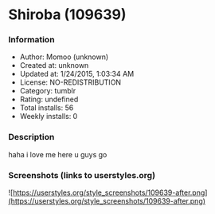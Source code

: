 # Shiroba (109639)

### Information
- Author: Momoo (unknown)
- Created at: unknown
- Updated at: 1/24/2015, 1:03:34 AM
- License: NO-REDISTRIBUTION
- Category: tumblr
- Rating: undefined
- Total installs: 56
- Weekly installs: 0


### Description
haha i love me here u guys go


### Screenshots (links to userstyles.org)
![https://userstyles.org/style_screenshots/109639-after.png](https://userstyles.org/style_screenshots/109639-after.png)


